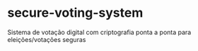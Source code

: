 # secure-voting-system
Sistema de votação digital com criptografia ponta a ponta para eleições/votações seguras
